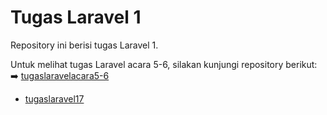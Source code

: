 # Tugas Laravel 1

Repository ini berisi tugas Laravel 1.

Untuk melihat tugas Laravel acara 5-6, silakan kunjungi repository berikut:  
➡️ [tugaslaravelacara5-6](https://github.com/NatanNet/tugaslaravelacara5-6)
-  [tugaslaravel17](https://github.com/NatanNet/tugaslaravel17)

